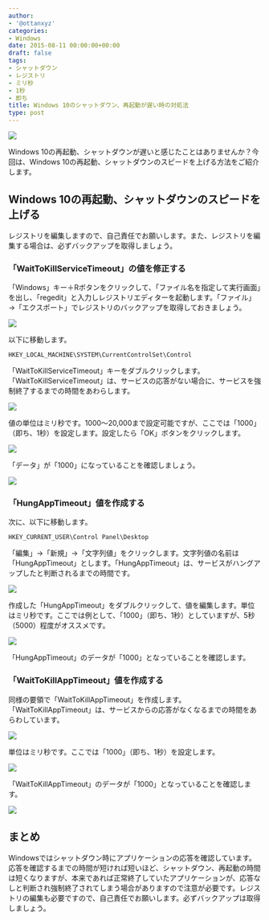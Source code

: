 ```yaml
---
author:
- '@ottanxyz'
categories:
- Windows
date: 2015-08-11 00:00:00+00:00
draft: false
tags:
- シャットダウン
- レジストリ
- ミリ秒
- 1秒
- 即ち
title: Windows 10のシャットダウン、再起動が遅い時の対処法
type: post
---
```


![](150811-55c9793cd47b3.jpg)






Windows 10の再起動、シャットダウンが遅いと感じたことはありませんか？今回は、Windows 10の再起動、シャットダウンのスピードを上げる方法をご紹介します。





## Windows 10の再起動、シャットダウンのスピードを上げる





レジストリを編集しますので、自己責任でお願いします。また、レジストリを編集する場合は、必ずバックアップを取得しましょう。





### 「WaitToKillServiceTimeout」の値を修正する





「Windows」キー＋Rボタンをクリックして、「ファイル名を指定して実行画面」を出し、「regedit」と入力しレジストリエディターを起動します。「ファイル」→「エクスポート」でレジストリのバックアップを取得しておきましょう。





![](150811-55c9793dc78bd.png)






以下に移動します。





    HKEY_LOCAL_MACHINE\SYSTEM\CurrentControlSet\Control





「WaitToKillServiceTimeout」キーをダブルクリックします。「WaitToKillServiceTimeout」は、サービスの応答がない場合に、サービスを強制終了するまでの時間をあわらします。





![](150811-55c9793f53572.png)






値の単位はミリ秒です。1000〜20,000まで設定可能ですが、ここでは「1000」（即ち、1秒）を設定します。設定したら「OK」ボタンをクリックします。





![](150811-55c97941262dd.png)






「データ」が「1000」になっていることを確認しましょう。





![](150811-55c97942a0be0.png)






### 「HungAppTimeout」値を作成する





次に、以下に移動します。





    HKEY_CURRENT_USER\Control Panel\Desktop





「編集」→「新規」→「文字列値」をクリックします。文字列値の名前は「HungAppTimeout」とします。「HungAppTimeout」は、サービスがハングアップしたと判断されるまでの時間です。





![](150811-55c97944d1d28.png)






作成した「HungAppTimeout」をダブルクリックして、値を編集します。単位はミリ秒です。ここでは例として、「1000」（即ち、1秒）としていますが、5秒（5000）程度がオススメです。





![](150811-55c97946a9c99.png)






「HungAppTimeout」のデータが「1000」となっていることを確認します。





### 「WaitToKillAppTimeout」値を作成する





同様の要領で「WaitToKillAppTimeout」を作成します。「WaitToKillAppTimeout」は、サービスからの応答がなくなるまでの時間をあらわしています。





![](150811-55c97948462e9.png)






単位はミリ秒です。ここでは「1000」（即ち、1秒）を設定します。





![](150811-55c9794a5da10.png)






「WaitToKillAppTimeout」のデータが「1000」となっていることを確認します。





![](150811-55c9794beafd1.png)






## まとめ





Windowsではシャットダウン時にアプリケーションの応答を確認しています。応答を確認するまでの時間が短ければ短いほど、シャットダウン、再起動の時間は短くなりますが、本来であれば正常終了していたアプリケーションが、応答なしと判断され強制終了されてしまう場合がありますので注意が必要です。レジストリの編集も必要ですので、自己責任でお願いします。必ずバックアップは取得しましょう。